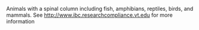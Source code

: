 Animals with a spinal column including fish, amphibians, reptiles, birds, and mammals. See http://www.ibc.researchcompliance.vt.edu for more information
